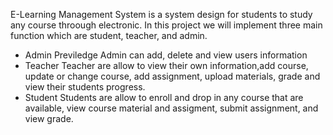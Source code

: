 E-Learning Management System is a system design for students to study any course throough electronic. In this project we will implement three main function which are student, teacher, and admin.
- Admin Previledge
  Admin can add, delete and view users information
- Teacher
  Teacher are allow to view their own information,add course, update or change course, add assignment, upload materials, grade and view their students progress.
- Student
  Students are allow to enroll and drop in any course that are available, view course material and assigment, submit assignment, and view grade.
